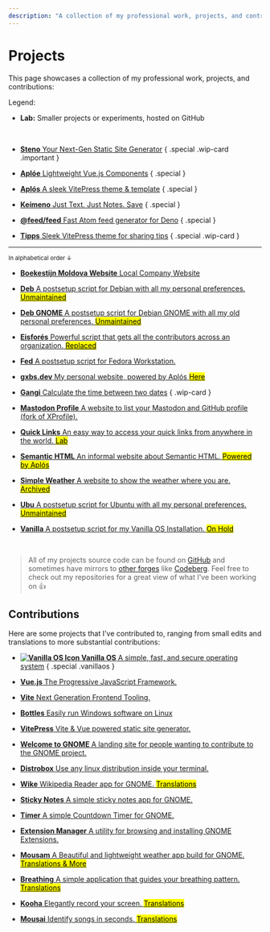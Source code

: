 ```yaml
---
description: "A collection of my professional work, projects, and contributions."
---
```


# Projects

This page showcases a collection of my professional work, projects, and contributions:

Legend:

- **Lab:** Smaller projects or experiments, hosted on GitHub

<br>

<section class="cards">

- [**Steno** Your Next-Gen Static Site Generator](https://github.com/stenodevs/steno) { .special .wip-card .important }

- [**Aplóe** Lightweight Vue.js Components](https://aploe.gxbs.dev) { .special }

- [**Aplós** A sleek VitePress theme & template](https://aplos.gxbs.dev) { .special }

- [**Keímeno** Just Text. Just Notes. Save](https://lab.gxbs.dev/keimeno) { .special }

- [**@feed/feed** Fast Atom feed generator for Deno](https://jsr.io/@feed/feed) { .special }

- [**Tipps** Sleek VitePress theme for sharing tips](https://tipps.gxbs.dev) { .special .wip-card }

</section>

---

<small>In alphabetical order ↓</small>

<section class="cards">

- [**Boekestijn Moldova Website** Local Company Website](https://boekestijn.md)

- [**Deb** A postsetup script for Debian with all my personal preferences. <mark>Unmaintained</mark>](https://github.com/GabsEdits/deb)

- [**Deb GNOME** A postsetup script for Debian GNOME with all my old personal preferences. <mark>Unmaintained</mark>](https://github.com/GabsEdits/deb-gnome)

- [**Eisforés** Powerful script that gets all the contributors across an organization. <mark><abbr title="Replaced by a JavaScript script ">Replaced</abbr></mark>](https://github.com/GabsEdits/Eisfores)

- [**Fed** A postsetup script for Fedora Workstation.](https://fed-jet.vercel.app)

- [**gxbs.dev** My personal website, powered by Aplós <mark>Here</mark>](https://gxbs.dev)

- [**Gangi** Calculate the time between two dates](https://time.gxbs.dev) { .wip-card }

- [**Mastodon Profile** A website to list your Mastodon and GitHub profile (fork of XProfile).](https://github.com/GabsEdits/mastodonprofile)

- [**Quick Links** An easy way to access your quick links from anywhere in the world. <mark>Lab</mark>](https://github.com/GabsEdits/quick-links)

- [**Semantic HTML** An informal website about Semantic HTML. <mark>Powered by Aplós</mark>](https://semantichtml.github.io)

- [**Simple Weather** A website to show the weather where you are. <mark>Archived</mark>](https://github.com/GabsEdits/weather)

- [**Ubu** A postsetup script for Ubuntu with all my personal preferences. <mark>Unmaintained</mark>](https://github.com/GabsEdits/ubu)

- [**Vanilla** A postsetup script for my Vanilla OS Installation. <mark>On Hold</mark>](https://github.com/GabsEdits/vanilla)

</section>
<br>

> All of my projects source code can be found on [GitHub](https://github.com/GabsEdits) and sometimes have mirrors to [other forges](/find#forges) like [Codeberg](https://codeberg.org/gabs). Feel free to check out my repositories for a great view of what I've been working on :+1:

## Contributions

Here are some projects that I've contributed to, ranging from small edits and translations to more substantial contributions:

<section class="cards">

- [**![Vanilla OS Icon](https://vanillaos.org/assets/images/brand/vanillaos-logo-icon.svg#static) Vanilla OS** A simple, fast, and secure operating system](https://vanillaos.org) { .special .vanillaos }

- [**Vue.js** The Progressive JavaScript Framework.](https://vuejs.org)

- [**Vite** Next Generation Frontend Tooling.](https://vitejs.dev/)

- [**Bottles** Easily run Windows software on Linux](https://usebottles.com)

- [**VitePress** Vite & Vue powered static site generator.](https://vitepress.dev/)

- [**Welcome to GNOME** A landing site for people wanting to contribute to the GNOME project.](https://welcome.gnome.org/)

- [**Distrobox** Use any linux distribution inside your terminal.](https://distrobox.it)

- [**Wike** Wikipedia Reader app for GNOME. <mark>Translations</mark>](https://github.com/hugolabe/Wike)

- [**Sticky Notes** A simple sticky notes app for GNOME.](https://github.com/vixalien/sticky)

- [**Timer** A simple Countdown Timer for GNOME.](https://github.com/vikdevelop/timer)

- [**Extension Manager** A utility for browsing and installing GNOME Extensions.](https://github.com/mjakeman/extension-manager)

- [**Mousam** A Beautiful and lightweight weather app build for GNOME. <mark>Translations & More</mark>](https://github.com/amit9838/mousam)

- [**Breathing** A simple application that guides your breathing pattern. <mark>Translations</mark>](https://github.com/SeaDve/Breathing)

- [**Kooha** Elegantly record your screen. <mark>Translations</mark>](https://github.com/SeaDve/Kooha)

- [**Mousai** Identify songs in seconds. <mark>Translations</mark>](https://github.com/SeaDve/Mousai)

</section>
